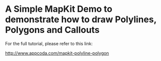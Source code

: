 # A Simple MapKit Demo to demonstrate how to draw Polylines, Polygons and Callouts

For the full tutorial, please refer to this link:

http://www.appcoda.com/mapkit-polyline-polygon
